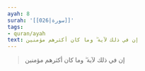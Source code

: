 ```yaml
---
ayah: 8
surah: '[[026|سورة]]'
tags:
- quran/ayah
text: إن في ذلك لآية ۖ وما كان أكثرهم مؤمنين
---
```

> إن في ذلك لآية ۖ وما كان أكثرهم مؤمنين
